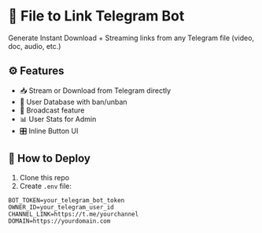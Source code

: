 # 🔗 File to Link Telegram Bot

Generate Instant Download + Streaming links from any Telegram file (video, doc, audio, etc.)

## ⚙️ Features

- 📥 Stream or Download from Telegram directly
- 👤 User Database with ban/unban
- 📢 Broadcast feature
- 📊 User Stats for Admin
- 🎛️ Inline Button UI

## 🚀 How to Deploy

1. Clone this repo
2. Create `.env` file:

```env
BOT_TOKEN=your_telegram_bot_token
OWNER_ID=your_telegram_user_id
CHANNEL_LINK=https://t.me/yourchannel
DOMAIN=https://yourdomain.com
